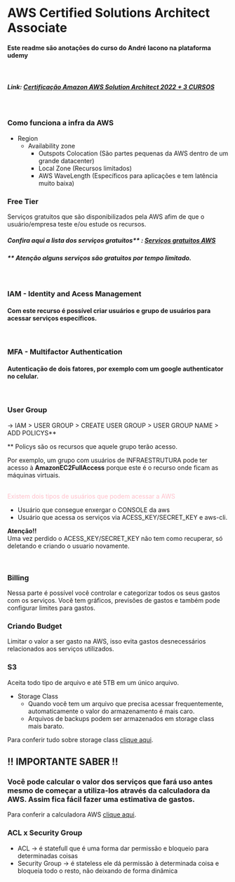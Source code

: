 # AWS Certified Solutions Architect Associate
#### Este readme são anotações do curso do André Iacono na plataforma udemy 

</br>

##### Link: [Certificação Amazon AWS Solution Architect 2022 + 3 CURSOS](https://itau.udemy.com/course/certificacao-amazon-aws-2019-solutions-architect/learn/)


</br>

### Como funciona a infra da AWS
- Region
    - Availability zone
        - Outspots Colocation (São partes pequenas da AWS dentro de um grande datacenter)
        - Local Zone (Recursos limitados)
        - AWS WaveLength (Específicos para aplicações e tem latência muito baixa)


### Free Tier
Serviços gratuitos que são disponibilizados pela AWS afim de que o usuário/empresa teste e/ou estude os recursos. 
##### Confira aqui a lista dos serviços gratuitos** : [Serviços gratuitos AWS](https://aws.amazon.com/pt/free/?all-free-tier.sort-by=item.additionalFields.SortRank&all-free-tier.sort-order=asc&awsf.Free%20Tier%20Types=*all&awsf.Free%20Tier%20Categories=*all)

##### ** Atenção alguns serviços são gratuitos por tempo <b>limitado</b>.

</br>

### IAM - Identity and Acess Management 
#### Com este recurso é possível criar usuários e grupo de usuários para acessar serviços específicos. 

</br>

### MFA - Multifactor Authentication 
#### Autenticação de dois fatores, por exemplo com um google authenticator no celular.

</br>

### User Group
-> IAM > USER GROUP > CREATE USER GROUP > USER GROUP NAME > ADD POLICYS** 

** Policys são os recursos que aquele grupo terão acesso. 

Por exemplo, um grupo com usuários de INFRAESTRUTURA pode ter acesso à <b>AmazonEC2FullAccess</b> porque este é o recurso onde ficam as máquinas virtuais. 

</br>
<span style="color: pink">Existem dois tipos de usuários que podem acessar a AWS</span> </br>

- Usuário que consegue enxergar o CONSOLE da aws
- Usuário que acessa os serviços via ACESS_KEY/SECRET_KEY e aws-cli.

<b>Atenção!!</b> </br>
Uma vez perdido o ACESS_KEY/SECRET_KEY não tem como recuperar, só deletando e criando o usuario novamente.

</br>

### Billing
Nessa parte é possível você controlar e categorizar todos os seus gastos com os serviços. Você tem gráficos, previsões de gastos e também pode configurar limites para gastos. 

### Criando Budget
Limitar o valor a ser gasto na AWS, isso evita gastos desnecessários relacionados aos serviços utilizados. 

### S3
Aceita todo tipo de arquivo e até 5TB em um único arquivo.
- Storage Class
    - Quando você tem um arquivo que precisa acessar frequentemente, automaticamente o valor do armazenamento é mais caro.
    - Arquivos de backups podem ser armazenados em storage class mais barato. 

Para conferir tudo sobre storage class [clique aqui](https://aws.amazon.com/pt/s3/storage-classes/).

## !! IMPORTANTE SABER !!
### Você pode calcular o valor dos serviços que fará uso antes mesmo de começar a utiliza-los através da calculadora da AWS. Assim fica fácil fazer uma estimativa de gastos. 

Para conferir a calculadora AWS [clique aqui](https://calculator.aws/#/).


### ACL x Security Group
- ACL -> é statefull que é uma forma dar permissão e bloqueio para determinadas coisas
- Security Group -> é stateless ele dá permissão à determinada coisa e bloqueia todo o resto, não deixando de forma dinâmica